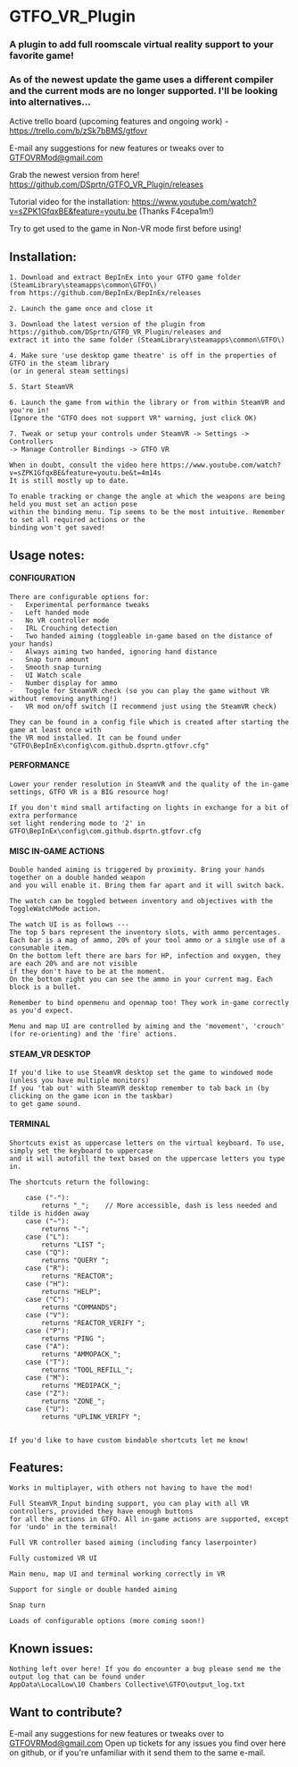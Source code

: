 # GTFO_VR_Plugin
### A plugin to add full roomscale virtual reality support to your favorite game!


### As of the newest update the game uses a different compiler and the current mods are no longer supported. I'll be looking into alternatives...

Active trello board (upcoming features and ongoing work) - https://trello.com/b/zSk7bBMS/gtfovr

E-mail any suggestions for new features or tweaks over to GTFOVRMod@gmail.com

Grab the newest version from here! https://github.com/DSprtn/GTFO_VR_Plugin/releases

Tutorial video for the installation: https://www.youtube.com/watch?v=sZPK1GfqxBE&feature=youtu.be (Thanks F4cepa1m!)

Try to get used to the game in Non-VR mode first before using! 

## Installation: 

 	1. Download and extract BepInEx into your GTFO game folder (SteamLibrary\steamapps\common\GTFO\) 
	from https://github.com/BepInEx/BepInEx/releases
	
	2. Launch the game once and close it
	
	3. Download the latest version of the plugin from https://github.com/DSprtn/GTFO_VR_Plugin/releases and 
	extract it into the same folder (SteamLibrary\steamapps\common\GTFO\)
	
	4. Make sure 'use desktop game theatre' is off in the properties of GTFO in the steam library 
	(or in general steam settings)
	
	5. Start SteamVR
	
	6. Launch the game from within the library or from within SteamVR and you're in!
	(Ignore the "GTFO does not support VR" warning, just click OK)
	
	7. Tweak or setup your controls under SteamVR -> Settings -> Controllers 
	-> Manage Controller Bindings -> GTFO VR
	
	When in doubt, consult the video here https://www.youtube.com/watch?v=sZPK1GfqxBE&feature=youtu.be&t=4m14s
	It is still mostly up to date.
	
	To enable tracking or change the angle at which the weapons are being held you must set an action pose 
	within the binding menu. Tip seems to be the most intuitive. Remember to set all required actions or the 
	binding won't get saved!
	

	
## Usage notes:

#### CONFIGURATION 
	
	There are configurable options for:
	-	Experimental performance tweaks 
	-	Left handed mode 
	-	No VR controller mode 
	- 	IRL Crouching detection 
	-	Two handed aiming (toggleable in-game based on the distance of your hands)
	-	Always aiming two handed, ignoring hand distance
	- 	Snap turn amount
	-	Smooth snap turning
	-	UI Watch scale
	-	Number display for ammo
	- 	Toggle for SteamVR check (so you can play the game without VR without removing anything!) 
	-	VR mod on/off switch (I recommend just using the SteamVR check)

	They can be found in a config file which is created after starting the game at least once with 
	the VR mod installed. It can be found under "GTFO\BepInEx\config\com.github.dsprtn.gtfovr.cfg"

#### PERFORMANCE

	Lower your render resolution in SteamVR and the quality of the in-game settings, GTFO VR is a BIG resource hog!
	
	If you don't mind small artifacting on lights in exchange for a bit of extra performance
	set light rendering mode to '2' in GTFO\BepInEx\config\com.github.dsprtn.gtfovr.cfg
	
#### MISC IN-GAME ACTIONS

	Double handed aiming is triggered by proximity. Bring your hands together on a double handed weapon 
	and you will enable it. Bring them far apart and it will switch back. 
	
	The watch can be toggled between inventory and objectives with the ToggleWatchMode action.
	
	The watch UI is as follows ---
	The top 5 bars represent the inventory slots, with ammo percentages.
	Each bar is a mag of ammo, 20% of your tool ammo or a single use of a consumable item. 
	On the bottom left there are bars for HP, infection and oxygen, they are each 20% and are not visible 
	if they don't have to be at the moment. 
	On the bottom right you can see the ammo in your current mag. Each block is a bullet.
	
	Remember to bind openmenu and openmap too! They work in-game correctly as you'd expect.
	
	Menu and map UI are controlled by aiming and the 'movement', 'crouch' (for re-orienting) and the 'fire' actions.
	
#### STEAM_VR DESKTOP 
	
	
	If you'd like to use SteamVR desktop set the game to windowed mode (unless you have multiple monitors) 
	If you 'tab out' with SteamVR desktop remember to tab back in (by clicking on the game icon in the taskbar) 
	to get game sound.
	
	
#### TERMINAL
	
	Shortcuts exist as uppercase letters on the virtual keyboard. To use, simply set the keyboard to uppercase 
	and it will autofill the text based on the uppercase letters you type in.
	
	The shortcuts return the following:
	
		case ("-"):
			returns "_";	// More accessible, dash is less needed and tilde is hidden away
		case ("~"):
			returns "-";
		case ("L"):
			returns "LIST ";
		case ("Q"):
			returns "QUERY ";
		case ("R"):
			returns "REACTOR";
		case ("H"):
			returns "HELP";
		case ("C"):
			returns "COMMANDS";
		case ("V"):
			returns "REACTOR_VERIFY ";
		case ("P"):
			returns "PING ";
		case ("A"):
			returns "AMMOPACK_";
		case ("T"):
			returns "TOOL_REFILL_";
		case ("M"):
			returns "MEDIPACK_";
		case ("Z"):
			returns "ZONE_";
		case ("U"):
			returns "UPLINK_VERIFY ";
		

	If you'd like to have custom bindable shortcuts let me know! 
				
## Features:
	Works in multiplayer, with others not having to have the mod!
	
	Full SteamVR_Input binding support, you can play with all VR controllers, provided they have enough buttons 
	for all the actions in GTFO. All in-game actions are supported, except for 'undo' in the terminal!
	
	Full VR controller based aiming (including fancy laserpointer)
		
	Fully customized VR UI
	
	Main menu, map UI and terminal working correctly in VR
	
	Support for single or double handed aiming
	
	Snap turn
	
	Loads of configurable options (more coming soon!)
	
## Known issues: 
	
	Nothing left over here! If you do encounter a bug please send me the output log that can be found under 
	AppData\LocalLow\10 Chambers Collective\GTFO\output_log.txt

## Want to contribute?

E-mail any suggestions for new features or tweaks over to GTFOVRMod@gmail.com
Open up tickets for any issues you find over here on github, 
or if you're unfamiliar with it send them to the same e-mail.
